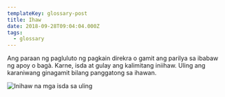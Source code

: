 ```yaml
---
templateKey: glossary-post
title: Ihaw
date: 2018-09-28T09:04:04.000Z
tags:
  - glossary
---
```


Ang paraan ng pagluluto ng pagkain direkra o gamit ang parilya sa ibabaw ng apoy o bagà. Karne, isda at gulay ang kalimitang iniihaw. Uling ang karaniwang ginagamit bilang panggatong sa ihawan.

![Inihaw na mga isda sa uling](/static/images/ihaw-isda-parilya.jpg?nf_resize=fit&w=960)

